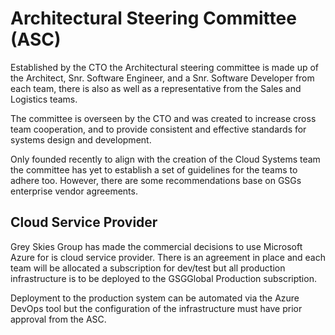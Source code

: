 # Architectural Steering Committee (ASC)

Established by the CTO the Architectural steering committee is made up of the Architect, Snr. Software Engineer, and a Snr. Software Developer from each team, there is also as well as a representative from the Sales and Logistics teams. 

The committee is overseen by the CTO and was created to increase cross team cooperation, and to provide consistent and effective standards for systems design and development.

Only founded recently to align with the creation of the Cloud Systems team the committee has yet to establish a set of guidelines for the teams to adhere too. 
However, there are some recommendations base on GSGs enterprise vendor agreements.

## Cloud Service Provider
Grey Skies Group has made the commercial decisions to use Microsoft Azure for is cloud service provider. There is an agreement in place and each team will be allocated a subscription for dev/test but all production infrastructure is to be deployed to the GSGGlobal Production subscription.

Deployment to the production system can be automated via the Azure DevOps tool but the configuration of the infrastructure must have prior approval from the ASC.

